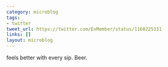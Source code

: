 ```yaml
---
category: microblog
tags:
- twitter
tweet_url: https://twitter.com/ExMember/status/1168225331
links: []
layout: microblog
---
```

feels better with every sip. Beer.
